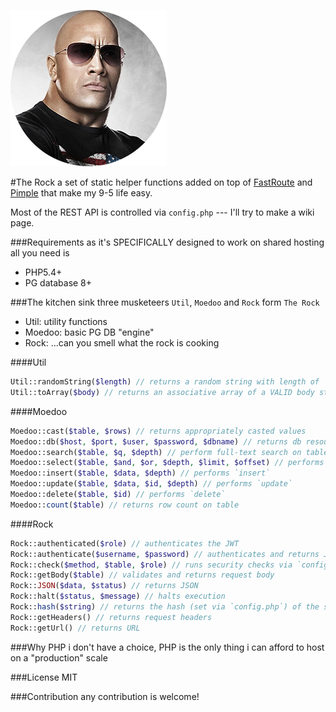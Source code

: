 ![The Rock](https://github.com/moe-szyslak/TheRock/raw/master/__S3__/TheRock.png "The Rock")

#The Rock
a set of static helper functions added on top of [FastRoute](https://github.com/nikic/FastRoute) and [Pimple](https://github.com/silexphp/Pimple) that make my 9-5 life easy.

Most of the REST API is controlled via `config.php` --- I'll try to make a wiki page.

###Requirements
as it's SPECIFICALLY designed to work on shared hosting all you need is
- PHP5.4+
- PG database 8+

###The kitchen sink
three musketeers `Util`, `Moedoo` and `Rock` form `The Rock`
- Util: utility functions
- Moedoo: basic PG DB "engine"
- Rock: ...can you smell what the rock is cooking

####Util
```php
Util::randomString($length) // returns a random string with length of `$length`
Util::toArray($body) // returns an associative array of a VALID body string
```

####Moedoo
```php
Moedoo::cast($table, $rows) // returns appropriately casted values
Moedoo::db($host, $port, $user, $password, $dbname) // returns db resource
Moedoo::search($table, $q, $depth) // perform full-text search on table
Moedoo::select($table, $and, $or, $depth, $limit, $offset) // performs `select`
Moedoo::insert($table, $data, $depth) // performs `insert`
Moedoo::update($table, $data, $id, $depth) // performs `update`
Moedoo::delete($table, $id) // performs `delete`
Moedoo::count($table) // returns row count on table
```

####Rock
```php
Rock::authenticated($role) // authenticates the JWT
Rock::authenticate($username, $password) // authenticates and returns JWT
Rock::check($method, $table, $role) // runs security checks via `config`
Rock::getBody($table) // validates and returns request body
Rock::JSON($data, $status) // returns JSON
Rock::halt($status, $message) // halts execution
Rock::hash($string) // returns the hash (set via `config.php`) of the string
Rock::getHeaders() // returns request headers
Rock::getUrl() // returns URL
```

###Why PHP
i don't have a choice, PHP is the only thing i can afford to host on a "production" scale

###License
MIT

###Contribution
any contribution is welcome!
